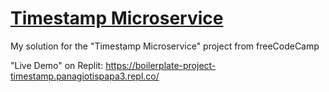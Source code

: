 # [Timestamp Microservice](https://www.freecodecamp.org/learn/apis-and-microservices/apis-and-microservices-projects/timestamp-microservice)

My solution for the "Timestamp Microservice" project from freeCodeCamp

"Live Demo" on Replit: https://boilerplate-project-timestamp.panagiotispapa3.repl.co/
